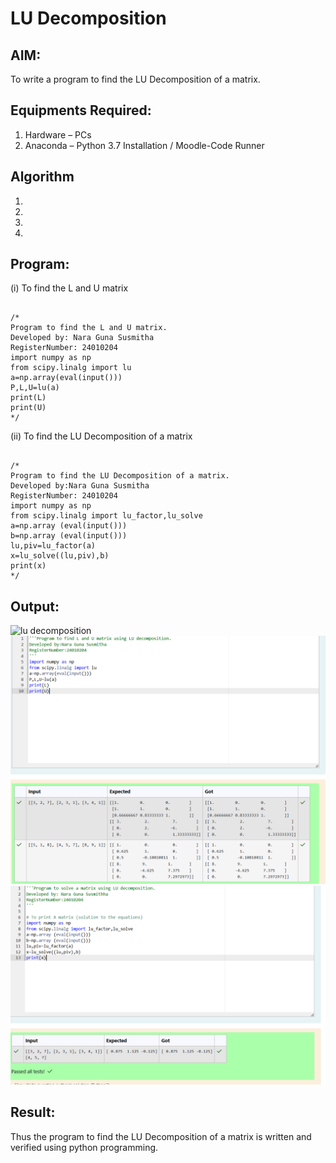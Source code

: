 # LU Decomposition 

## AIM:
To write a program to find the LU Decomposition of a matrix.

## Equipments Required:
1. Hardware – PCs
2. Anaconda – Python 3.7 Installation / Moodle-Code Runner

## Algorithm
1. 
2. 
3. 
4. 

## Program:
(i) To find the L and U matrix
```

/* 
Program to find the L and U matrix.
Developed by: Nara Guna Susmitha
RegisterNumber: 24010204
import numpy as np
from scipy.linalg import lu
a=np.array(eval(input()))
P,L,U=lu(a)
print(L)
print(U)
*/

```
(ii) To find the LU Decomposition of a matrix

```

/*
Program to find the LU Decomposition of a matrix.
Developed by:Nara Guna Susmitha 
RegisterNumber: 24010204
import numpy as np
from scipy.linalg import lu_factor,lu_solve
a=np.array (eval(input()))
b=np.array (eval(input()))
lu,piv=lu_factor(a)
x=lu_solve((lu,piv),b)
print(x)
*/

```

## Output:
![lu decomposition]()![output](<Screenshot 2024-11-27 204556.png>)
![output](<Screenshot 2024-11-27 204620.png>)

## Result:
Thus the program to find the LU Decomposition of a matrix is written and verified using python programming.

